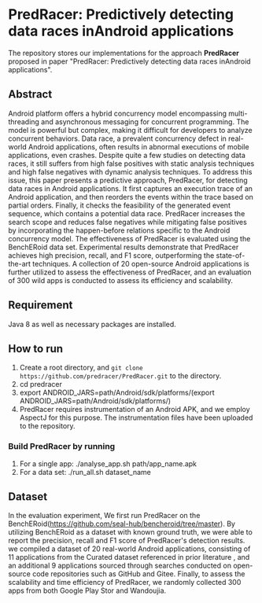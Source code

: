 # PredRacer: Predictively detecting data races inAndroid applications

The repository stores our implementations for the approach **PredRacer** proposed in paper "PredRacer: Predictively detecting data races inAndroid applications". 

## Abstract
Android platform offers a hybrid concurrency model encompassing multi-threading and asynchronous messaging for concurrent programming. The model is powerful but complex, making it difficult for developers to analyze concurrent behaviors. Data race, a prevalent concurrency defect in real-world Android applications, often results in abnormal executions of mobile applications, even crashes. Despite quite a few studies on detecting data races, it still suffers from high false positives with static analysis techniques and high false negatives with dynamic analysis techniques.
To address this issue, this paper presents a predictive approach, PredRacer, for detecting data races in Android applications. It first captures an execution trace of an Android application, and then  reorders the events within the trace based on partial orders. Finally, it checks the feasibility of the generated event sequence, which contains a potential data race. PredRacer increases the search scope and reduces false negatives while mitigating false positives by incorporating the happen-before relations specific to the Android concurrency model. The effectiveness of PredRacer is evaluated using the BenchERoid data set. Experimental results demonstrate that PredRacer achieves high precision, recall, and F1 score, outperforming the state-of-the-art techniques. A collection of 20 open-source Android applications is further utilized to assess the effectiveness of PredRacer, and an evaluation of 300 wild apps is conducted to assess its efficiency and scalability.


## Requirement

Java 8 as well as necessary packages are installed. 

## How to run
1. Create a root directory, and `git clone https://github.com/predracer/PredRacer.git` to the directory.
2. cd predracer
3. export ANDROID_JARS=path/Android/sdk/platforms/(export ANDROID_JARS=path/Android/sdk/platforms/)
4. PredRacer requires instrumentation of an Android APK, and we employ AspectJ for this purpose. The instrumentation files have been uploaded to the repository.
### Build PredRacer by running
1. For a single app: ./analyse_app.sh path/app_name.apk
2. For a data set: ./run_all.sh dataset_name

## Dataset
In the evaluation experiment, We first run PredRacer on the BenchERoid(https://github.com/seal-hub/bencheroid/tree/master). By utilizing BenchERoid as a dataset with known ground truth, we were able to report the precision, recall  and F1 score of PredRacer's detection results. we compiled a dataset of 20 real-world Android applications, consisting of 11 applications from the Curated dataset referenced in prior literature , and an additional 9 applications sourced through searches conducted on open-source code repositories such as GitHub and Gitee. Finally, to assess the scalability and time efficiency of PredRacer, we randomly collected 300 apps from both Google Play Stor and Wandoujia. 


